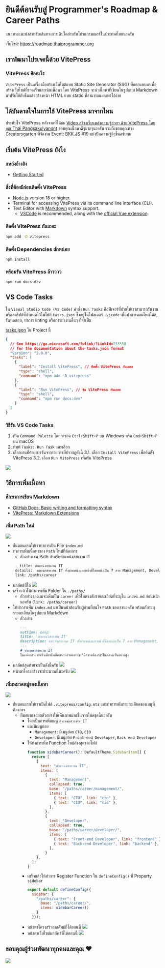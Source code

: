 # ยินดีต้อนรับสู่ Programmer's Roadmap & Career Paths
แนวทางแนะนำสำหรับเส้นทางการเติบโตสำหรับโปรแกรมเมอร์ในประเทศไทยนะครับ

เว็บไซต์: https://roadmap.thaiprogrammer.org

## เราพัฒนาโปรเจคนี้ด้วย VitePress
### VitePress คืออะไร
`VitePress` เป็นเครื่องมือสร้างเว็บไซต์แบบ Static Site Generator (SSG) ที่ออกแบบมาเพื่อสร้างเว็บไซต์ที่รวดเร็วและเน้นเนื้อหา โดย VitePress จะนำเนื้อหาที่เขียนในรูปแบบ Markdown มาปรับใช้กับธีมแล้วสร้างหน้า HTML แบบ static ที่สามารถเผยแพร่ได้ง่าย

## ได้บันดาลใจในการใช้ VitePress มาจากไหน
ประทับใจ VitePress หลังจากที่ได้ชม [Video สร้างเว็บแหล่งความรู้สวยๆ ด้วย VitePress โดยคุณ Thai Pangsakulyanont](https://www.youtube.com/watch?v=szr7swXqPSw)
ขอบคุณเนื้อหาดีๆมากๆนะครับ 
รวมถึงขอบคุณทาง [Creatorsgarten](https://www.youtube.com/@creatorsgarten) ที่จัดงาน [Event: BKK.JS #19](https://creatorsgarten.org/event/bkkjs19) แบ่งปันความรู้ดีๆขึ้นครับผม

## เริ่มต้น VitePress ยังไง
### แหล่งอ้างอิง
- [Getting Started](https://vitepress.dev/guide/getting-started)

### สิ่งที่ต้องมีก่อนติดตั้ง VitePress
- [Node.js](https://nodejs.org/) version 18 or higher.
- Terminal for accessing VitePress via its command line interface (CLI).
- Text Editor with [Markdown](https://en.wikipedia.org/wiki/Markdown) syntax support.
   - [VSCode](https://code.visualstudio.com/) is recommended, along with the [official Vue extension](https://marketplace.visualstudio.com/items?itemName=Vue.volar).

### ติดตั้ง VitePress กันเถอะ
```bash
npm add -D vitepress
```

### ติดตั้ง Dependencies สักหน่อย
```
npm install
```

### พร้อมรัน VitePress ล้าวววว
```bash
npm run docs:dev
```

## VS Code Tasks
ใน `Visual Studio Code (VS Code)` คำสั่ง `Run Tasks` คือฟีเจอร์ที่ช่วยให้เราสามารถรันงานหรือสคริปต์ที่กำหนดไว้ในไฟล์ `tasks.json` ซึ่งอยู่ในโฟลเดอร์ `.vscode` เพื่อทำการคอมไพล์โค้ด, รันทดสอบ, ทำการ linting หรือการทำงานอื่นๆ ที่จำเป็น

[tasks.json](./.vscode/tasks.json) ใน Project นี้
```json
{
  // See https://go.microsoft.com/fwlink/?LinkId=733558
  // for the documentation about the tasks.json format
  "version": "2.0.0",
  "tasks": [
    {
      "label": "Install VitePress", // ติดตั้ง VitePress กันเถอะ 
      "type": "shell",
      "command": "npm add -D vitepress"
    },
    {
      "label": "Run VitePress", // รัน VitePress กันเถอะ
      "type": "shell",
      "command": "npm run docs:dev"
    }
  ]
}
```

### วิธีรัน VS Code Tasks
1.	เปิด `Command Palette` โดยการกด `Ctrl+Shift+P` บน Windows หรือ `Cmd+Shift+P` บน macOS
2.	พิมพ์ `Tasks: Run Task` และเลือก
3.	เลือกงานที่ต้องการรันจากรายการที่ปรากฏดังนี้
   3.1. เลือก `Install VitePress` เพื่อติดตั้ง VitePress
   3.2. เลือก `Run VitePress` เพื่อรัน VitePress

![](./images/vscodetasks.jpg)

## วิธีการเพิ่มเนื้อหา

### ศึกษาการเขียน Markdown 
- [GitHub Docs: Basic writing and formatting syntax](https://docs.github.com/en/get-started/writing-on-github/getting-started-with-writing-and-formatting-on-github/basic-writing-and-formatting-syntax)
- [VitePress: Markdown Extensions](https://vitepress.dev/guide/markdown)

### เพิ่ม Path ใหม่
![](./images/Path01.jpg)

- ขั้นตอนแรกให้เราทำการเปิด File `index.md`
- ทำการเพิ่มเนื้อหาของ `Path` ใหม่ที่ต้องการ
   - ตัวอย่างเช่น Path สำหรับตำแหน่งสายงาน IT
   ```markdown
    - title: ตำแหน่งสายงาน IT
    details:  แนะนำสายงาน IT ทั้งตำแหน่งและหน้าที่โดยแบ่งเป็น 7 สาย Management, Developer, QA/Tester, Designer, Analyst, Data, Infrastructure และ Support 
    link: /paths/career
   ``` 
- ผลลัพธ์ที่ได้
 ![](./images/Path03.jpg)
- เสร็จแล้วให้ทำการเพิ่ม Folder ใน `./paths/`
  - ตัวอย่างของผมจะเพิ่มเป็น `career` เพื่อให้ตรงกับรายละเอียดที่ระบุใน `index.md` ก่อนหน้านะครับ (`link: /paths/career`)
- ให้ทำการเพิ่ม `index.md` มาเป็นหน้าต้อนรับผู้อ่านที่สนใจ `Path` ของเรานะครับ พร้อมกับระบุรายละเอียดในรูปแบบ Markdown
  - ตัวอย่าง
    ```markdown
    ---
    outline: deep
    title: 'ตำแหน่งสายงาน IT'
    description: แนะนำสายงาน IT ทั้งตำแหน่งและหน้าที่โดยแบ่งเป็น 7 สาย Management, Developer, QA/Tester, Designer, Analyst, Data, Infrastructure และ Support
    ---
    # ตำแหน่งสายงาน IT
    ในแต่ละสายงานนั่นมีอาชีพที่หลากหลายและต่างก็มีความต้องการในตลาดเป็นอย่างสูง 
    ```
- ผลลัพธ์สุดท้ายจะเป็นดังนี้ครับ
  ![](./images/Path04.jpg)
- หน้าตาโครงสร้างจะประมาณนี้นะครับ
  ![](./images/Path05.jpg)
  
### เพิ่มหมวดหมู่ของเนื้อหา
![](./images/Path02.jpg)

- ขั้นตอนแรกให้เราเปิดไฟล์ `.vitepress/config.mts` และทำการเพิ่มรายละเอียดของเมนูที่ต้องการ
  - ทีมอยากขอยกตัวอย่างให้เห็นภาพมากขึ้นจากโค้ดชุดนี้นะครับ 
    - โดยเป็นการเพิ่มเมนู `ตำแหน่งสายงาน IT` 
    - และมีเมนูย่อย 
      - `Management`: มีเมนูย่อย `CTO`, `CIO`
      - `Developer`: มีเมนูย่อย `Front-end Developer`, `Back-end Developer`
    - ให้ทำการเพิ่ม Function ใหม่ล่างสุดของไฟล์
      ```javascript
      function sidebarCareer(): DefaultTheme.SidebarItem[] {
        return [
          {
            text: "ตำแหน่งสายงาน IT",
            items: [
              {
                text: "Management",
                collapsed: true,
                base: "/paths/career/management/",
                items: [
                  { text: "CTO", link: "cto" },
                  { text: "CIO", link: "cio" },
                ],
              },
              {
                text: "Developer",
                collapsed: true,
                base: "/paths/career/developer/",
                items: [
                  { text: "Front-end Developer", link: "frontend" },
                  { text: "Back-end Developer", link: "backend" },
                ],
              }
          },
        ];
      }
      ```
    - เสร็จแล้วให้ทำการ Register Function ใน `defineConfig()` ที่ Property  `sidebar`
      ```javascript
      export default defineConfig({
        sidebar: {
          "/paths/career": {
            base: "/paths/career/",
            items: sidebarCareer()
          }
        }});
      ```
    - หน้าตาโครงสร้างผลลัพธ์ที่ได้ตอนนี้
      ![](./images/Path06.jpg)
    - หน้าตาเว็บไซต์ผลลัพธ์ที่ได้ตอนนี้
      ![](./images/Path07.jpg)
## ขอบคุณผู้ร่วมพัฒนาทุกคนและคุณ ❤

 <a href = "https://contrib.rocks/image?repo=ThaiProgrammer/tpa-path">
   <img src = "https://contrib.rocks/image?repo=ThaiProgrammer/tpa-path"/>
 </a>
